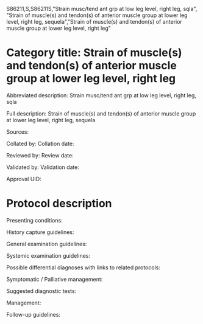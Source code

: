 S86211,S,S86211S,"Strain musc/tend ant grp at low leg level, right leg, sqla", "Strain of muscle(s) and tendon(s) of anterior muscle group at lower leg level, right leg, sequela","Strain of muscle(s) and tendon(s) of anterior muscle group at lower leg level, right leg"
# Category title: Strain of muscle(s) and tendon(s) of anterior muscle group at lower leg level, right leg

Abbreviated description: Strain musc/tend ant grp at low leg level, right leg, sqla

Full description: Strain of muscle(s) and tendon(s) of anterior muscle group at lower leg level, right leg, sequela

Sources:

Collated by:
Collation date:

Reviewed by:
Review date:

Validated by:
Validation date:

Approval UID:

# Protocol description

Presenting conditions:

History capture guidelines:

General examination guidelines:

Systemic examination guidelines:

Possible differential diagnoses with links to related protocols:

Symptomatic / Palliative management:

Suggested diagnostic tests:

Management:

Follow-up guidelines:
